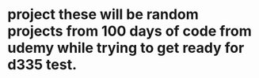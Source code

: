 # project these will be random projects from 100 days of code from udemy while trying to get ready for d335 test. 
